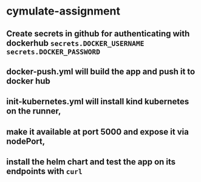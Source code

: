 # cymulate-assignment

## Create secrets in github for authenticating with dockerhub `secrets.DOCKER_USERNAME` `secrets.DOCKER_PASSWORD`
## docker-push.yml will build the app and push it to docker hub

## init-kubernetes.yml will install kind kubernetes on the runner,
## make it available at port 5000 and expose it via nodePort,
## install the helm chart and test the app on its endpoints with `curl`



